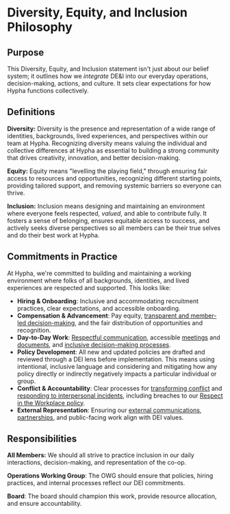 # Diversity, Equity, and Inclusion Philosophy

## Purpose

This Diversity, Equity, and Inclusion statement isn't just about our belief system; it outlines how we *integrate* DE&I into our everyday operations, decision-making, actions, and culture. It sets clear expectations for how Hypha functions collectively.

## Definitions

**Diversity:** Diversity is the presence and representation of a wide range of identities, backgrounds, lived experiences, and perspectives within our team at Hypha. Recognizing diversity means valuing the individual and collective differences at Hypha as essential to building a strong community that drives creativity, innovation, and better decision-making.

**Equity:** Equity means "levelling the playing field," through ensuring fair access to resources and opportunities, recognizing different starting points, providing tailored support, and removing systemic barriers so everyone can thrive.

**Inclusion:** Inclusion means designing and maintaining an environment where everyone feels respected, *valued*, and able to contribute fully. It fosters a sense of belonging, ensures equitable access to success, and actively seeks diverse perspectives so all members can be their true selves and do their best work at Hypha.

## Commitments in Practice

At Hypha, we're committed to building and maintaining a working environment where folks of all backgrounds, identities, and lived experiences are respected and supported. This looks like: 

* **Hiring & Onboarding**: Inclusive and accommodating recruitment practices, clear expectations, and accessible onboarding.  
* **Compensation & Advancement**: Pay equity, [transparent and member-led decision-making](https://handbook.hypha.coop/Policies/salary-review.html), and the fair distribution of opportunities and recognition.  
* **Day-to-Day Work**: [Respectful communication](https://docs.google.com/document/d/1K1-NbnHQs-oCt0L2ngQjNYtYcsg42U8vfz07wqvZVvE/edit?tab=t.0#heading=h.tsuefskely72), accessible [meetings](https://handbook.hypha.coop/How-we-work/meetings.html) and [documents](https://handbook.hypha.coop/Policies/working-open.html), and [inclusive decision-making processes](https://handbook.hypha.coop/Hypha-Worker-Co-operative/co-operative-principles.html#:~:text=Democratic%20Member%20Control).  
* **Policy Development**: All new and updated policies are drafted and reviewed through a DEI lens before implementation. This means using intentional, inclusive language and considering and mitigating how any policy directly or indirectly negatively impacts a particular individual or group.   
* **Conflict & Accountability**: Clear processes for [transforming conflict](https://docs.google.com/document/d/1sDbpHW40MqYuJu4WkVn5wxIJujJuwxu6nd1I12T6e-I/edit?tab=t.0#heading=h.tsuefskely72) and [responding to interpersonal incidents](https://docs.google.com/document/d/1xSYmo1U9dtSUnsUozp6eriDRhJlWcsjscOSoYIjpyIM/edit?tab=t.0#heading=h.tsuefskely72), including breaches to our [Respect in the Workplace policy](https://docs.google.com/document/d/15XtMmHDEDJiax5Ffhpldl115ZqwxdOXPfjqHHprN0rg/edit?tab=t.0#heading=h.6bc6e5a12ww9).   
* **External Representation**: Ensuring our [external communications](https://docs.google.com/document/d/1k9sO142BF8CpWY5A6AjIRUm5tl3nkGeZL7kPCpf1jjs/edit?tab=t.0), [partnerships](https://docs.google.com/document/d/1f7cL4bMdJjcWMZolKiOsec-29BPwsW9M-7mxtyXK6rk/edit?tab=t.0#heading=h.tsuefskely72), and public-facing work align with DEI values.

## Responsibilities

**All Members:** We should all strive to practice inclusion in our daily interactions, decision-making, and representation of the co-op.

**Operations Working Group**: The OWG should ensure that policies, hiring practices, and internal processes reflect our DEI commitments.

**Board**: The board should champion this work, provide resource allocation, and ensure accountability.


